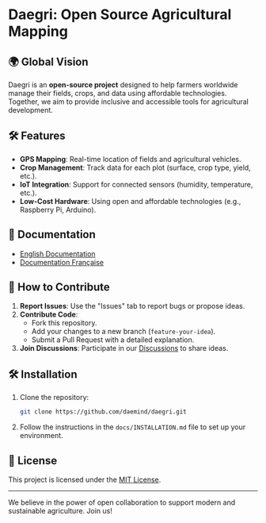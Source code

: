 # Daegri: Open Source Agricultural Mapping

## 🌍 Global Vision
Daegri is an **open-source project** designed to help farmers worldwide manage their fields, crops, and data using affordable technologies. Together, we aim to provide inclusive and accessible tools for agricultural development.

## 🛠 Features
- **GPS Mapping**: Real-time location of fields and agricultural vehicles.
- **Crop Management**: Track data for each plot (surface, crop type, yield, etc.).
- **IoT Integration**: Support for connected sensors (humidity, temperature, etc.).
- **Low-Cost Hardware**: Using open and affordable technologies (e.g., Raspberry Pi, Arduino).

## 📖 Documentation
- [English Documentation](./README.md)
- [Documentation Française](./docs/README.fr.md)

## 🌟 How to Contribute
1. **Report Issues**: Use the "Issues" tab to report bugs or propose ideas.
2. **Contribute Code**:
   - Fork this repository.
   - Add your changes to a new branch (`feature-your-idea`).
   - Submit a Pull Request with a detailed explanation.
3. **Join Discussions**: Participate in our [Discussions](https://github.com/daemind/daegri/discussions) to share ideas.

## 🛠 Installation
1. Clone the repository:
   ```bash
   git clone https://github.com/daemind/daegri.git
   ```
2. Follow the instructions in the `docs/INSTALLATION.md` file to set up your environment.

## 📜 License
This project is licensed under the [MIT License](./LICENSE).

---
We believe in the power of open collaboration to support modern and sustainable agriculture. Join us!
